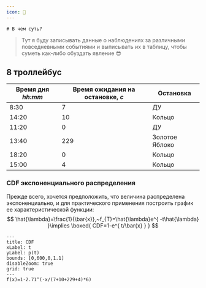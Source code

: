 ```yaml
---
icon: 🔎
---
```

	# В чем суть?
> Тут я буду записывать данные о наблюдениях за различными повседневными событиями и выписывать их в таблицу, чтобы суметь как-либо обуздать явление 😎

## 8 троллейбус
| Время дня *hh:mm* | Время ожидания на остановке, *с* | Остановка      |
| ----------------- | -------------------------------- | -------------- |
| 8:30              | 7                                | ДУ             |
| 14:20             | 10                               | Кольцо         |
| 11:20             | 0                                | ДУ             |
| 13:40             | 229                              | Золотое Яблоко |
| 18:20             | 0                                | Кольцо         |
| 15:00             | 4                                | Кольцо         | 

### CDF экспоненциального распределения
Прежде всего, хочется предположить, что величина распределена экспоненциально, и для практического применения построить график ее характеристической функции:
$$
\hat{\lambda}=\frac{1}{\bar{x}},~f_{T}=\hat{\lambda}e^{ -t\hat{\lambda} }\implies \boxed{ CDF=1-e^{ t/\bar{x} }  }
$$
```functionplot
---
title: CDF
xLabel: t
yLabel: p(t)
bounds: [0,600,0,1.1]
disableZoom: true
grid: true
---
f(x)=1-2.71^(-x/(7+10+229+4)*6)
```
